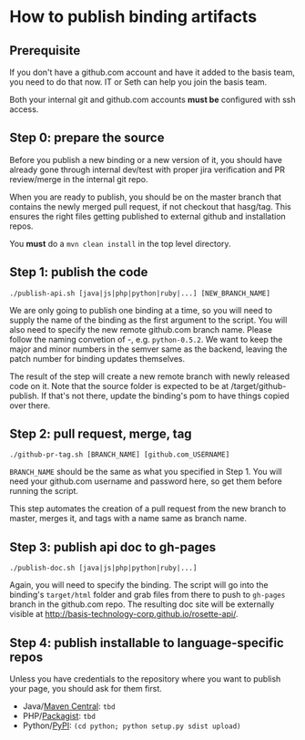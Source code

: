 How to publish binding artifacts
================================

Prerequisite
------------
If you don't have a github.com account and have it added to the basis team,
you need to do that now. IT or Seth can help you join the basis team.

Both your internal git and github.com accounts **must be** configured
with ssh access.


Step 0: prepare the source
--------------------------
Before you publish a new binding or a new version of it, you should have
already gone through internal dev/test with proper jira verification and
PR review/merge in the internal git repo.

When you are ready to publish, you should be on the master branch that
contains the newly merged pull request, if not checkout that hasg/tag.
This ensures the right files getting published to external github and
installation repos.

You **must** do a `mvn clean install` in the top level directory.


Step 1: publish the code
------------------------

```
./publish-api.sh [java|js|php|python|ruby|...] [NEW_BRANCH_NAME]
```

We are only going to publish one binding at a time, so you will need
to supply the name of the binding as the first argument to the script.
You will also need to specify the new remote github.com branch name.
Please follow the naming convetion of <binding>-<version>, e.g.
`python-0.5.2`. We want to keep the major and minor numbers in the
semver same as the backend, leaving the patch number for binding
updates themselves.

The result of the step will create a new remote branch with newly
released code on it. Note that the source folder is expected to be
at <binding>/target/github-publish. If that's not there, update
the binding's pom to have things copied over there.


Step 2: pull request, merge, tag
--------------------------------

```
./github-pr-tag.sh [BRANCH_NAME] [github.com_USERNAME]
```

`BRANCH_NAME` should be the same as what you specified in Step 1.
You will need your github.com username and password here, so get
them before running the script.

This step automates the creation of a pull request from the new branch
to master, merges it, and tags with a name same as branch name. 


Step 3: publish api doc to gh-pages
-----------------------------------

```
./publish-doc.sh [java|js|php|python|ruby|...]
```

Again, you will need to specify the binding. The script will go into
the binding's `target/html` folder and grab files from there to push
to `gh-pages` branch in the github.com repo. The resulting doc site will
be externally visible at http://basis-technology-corp.github.io/rosette-api/<binding>.


Step 4: publish installable to language-specific repos
------------------------------------------------------
Unless you have credentials to the repository where you want to
publish your page, you should ask for them first.

- Java/[Maven Central](http://search.maven.org): `tbd`
- PHP/[Packagist](https://packagist.org): `tbd`
- Python/[PyPI](https://pypi.python.org): `(cd python; python setup.py sdist upload)`

